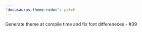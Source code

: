```yaml
---
'docusaurus-theme-redoc': patch
---
```


Generate theme at compile time and fix font differeneces - #39
